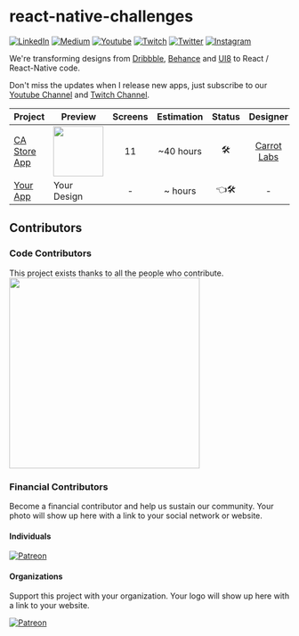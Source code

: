 # react-native-challenges

[![LinkedIn](https://img.shields.io/static/v1?label=LinkedIn&message=%20&color=blue&logo=LinkedIn&style=flat-square&logoColor=white)](https://cutt.ly/da5WEag)
[![Medium](https://img.shields.io/static/v1?label=Medium&message=%20&color=blue&logo=Medium&style=flat-square&logoColor=white)](https://cutt.ly/Za5WGzR)
[![Youtube](https://img.shields.io/static/v1?label=Youtube&message=%20&color=blue&logo=Youtube&style=flat-square&logoColor=white)](https://cutt.ly/Da5gqxU)
[![Twitch](https://img.shields.io/static/v1?label=Twitch&message=%20&color=blue&logo=Twitch&style=flat-square&logoColor=white)](https://cutt.ly/ba5kmvf)
[![Twitter](https://img.shields.io/static/v1?label=Twitter&message=%20&color=blue&logo=Twitter&style=flat-square&logoColor=white)](https://cutt.ly/ea5ErX2)
[![Instagram](https://img.shields.io/static/v1?label=Instagram&message=%20&color=blue&logo=Instagram&style=flat-square&logoColor=white)](https://cutt.ly/1a5Emmo)

We're transforming designs from [Dribbble](https://dribbble.com/), [Behance](https://www.behance.net/) and [UI8](https://www.ui8.net/) to React / React-Native code.

Don't miss the updates when I release new apps, just subscribe to our [Youtube Channel](https://cutt.ly/Da5gqxU) and [Twitch Channel](https://cutt.ly/ba5kmvf).


| Project | Preview | Screens | Estimation | Status | Designer | Contributors|
| ------ | ------ | :------: | :------: | :------: | :------: | :------: |
| [CA Store App](https://www.ui8.net/carrot-labs/products/castore-mobile-ui-kit)  | <img src="https://github.com/dukefullstack/react-native-challenges/blob/master/images/preview/store-app-castore.png?raw=true" width="90" /> | 11 | ~40 hours | :hammer_and_wrench: | [Carrot Labs](https://www.ui8.net/carrot-labs/products?status=0) | [View All](https://github.com/dukefullstack/store-app-castore/graphs/contributors)
| [Your App](https://github.com/react-ui-kit/dribbble2react/issues/new?assignees=&labels=&template=feature_request.md&title=)  | Your Design | - | ~ hours | :point_left::hammer_and_wrench: | - | - |

## Contributors

### Code Contributors

This project exists thanks to all the people who contribute.
<a href="https://github.com/dukefullstack/store-app-castore/graphs/contributors">
<img src="https://github.com/dukefullstack/react-native-challenges/blob/master/images/contributors/dukefullstack.png?raw=true" width="342" />
</a>

### Financial Contributors

Become a financial contributor and help us sustain our community. Your photo will show up here with a link to your social network or website.

#### Individuals

[![Patreon](https://img.shields.io/static/v1?label=Patreon&message=%20&color=blue&logo=Patreon&style=flat-square&logoColor=white)](https://cutt.ly/Ca5GF4u)

#### Organizations

Support this project with your organization. Your logo will show up here with a link to your website.

[![Patreon](https://img.shields.io/static/v1?label=Patreon&message=%20&color=blue&logo=Patreon&style=flat-square&logoColor=white)](https://cutt.ly/Ca5GF4u)
